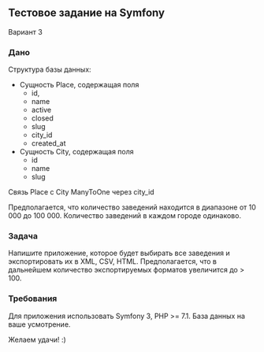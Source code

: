 ## Тестовое задание на Symfony

Вариант 3

### Дано

Структура базы данных:
  - Сущность Place, содержащая поля
    - id, 
    - name
    - active
    - closed
    - slug
    - city_id
    - created_at
  - Сущность City, содержащая поля 
    - id
    - name
    - slug

Связь Place с City ManyToOne через city_id

Предполагается, что количество заведений находится в диапазоне от 10 000 до 100 000. Количество заведений в каждом городе одинаково.

### Задача

Напишите приложение, которое будет выбирать все заведения и экспортировать их в XML, CSV, HTML. Предполагается, что в дальнейшем количество экспортируемых форматов увеличится  до  > 100.

### Требования

Для приложения использовать Symfony 3, PHP >= 7.1. База данных на ваше усмотрение.

Желаем удачи! :) 

